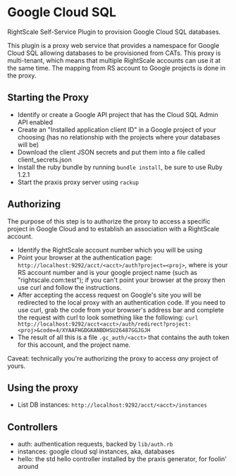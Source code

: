 Google Cloud SQL
================

RightScale Self-Service Plugin to provision Google Cloud SQL databases.

This plugin is a proxy web service that provides a namespace for Google Cloud SQL
allowing databases to be provisioned from CATs. This proxy is multi-tenant, which means
that multiple RightScale accounts can use it at the same time. The mapping from RS account
to Google projects is done in the proxy.

Starting the Proxy
------------------

- Identify or create a Google API project that has the Cloud SQL Admin API enabled
- Create an "Installed application client ID" in a Google project of your choosing
  (has no relationship with the projects where your databases will be)
- Download the client JSON secrets and put them into a file called client_secrets.json
- Install the ruby bundle by running `bundle install`, be sure to use Ruby 1.2.1
- Start the praxis proxy server using `rackup`

Authorizing
-----------

The purpose of this step is to authorize the proxy to access a specific project in Google
Cloud and to establish an association with a RightScale account.

- Identify the RightScale account number which you will be using
- Point your browser at the authentication page:
  `http://localhost:9292/acct/<acct>/auth?project=<proj>`, where <acct> is your RS account
  number and <proj> is your google project name (such as "rightscale.com:test");
  if you can't point your browser at the proxy then use curl and follow the instructions.
- After accepting the access request on Google's site you will be redirected to the local
  proxy with an authentication code.
  If you need to use curl, grab the code from your browser's address bar and complete the
  request with curl to look something like the following:
  `curl http://localhost:9292/acct<acct>/auth/redirect?project:<proj>&code=4/XYAAFHGDGKANBDHSU26487GGJGJH`
- The result of all this is a file `.gc_auth/<acct>` that contains the auth token for this
  account, and the project name.

Caveat: technically you're authorizing the proxy to access *any* project of yours.

Using the proxy
---------------

- List DB instances: `http://localhost:9292/acct/<acct>/instances`

Controllers
-----------

- auth: authentication requests, backed by `lib/auth.rb`
- instances: google cloud sql instances, aka, databases
- hello: the std hello controller installed by the praxis generator, for foolin' around
